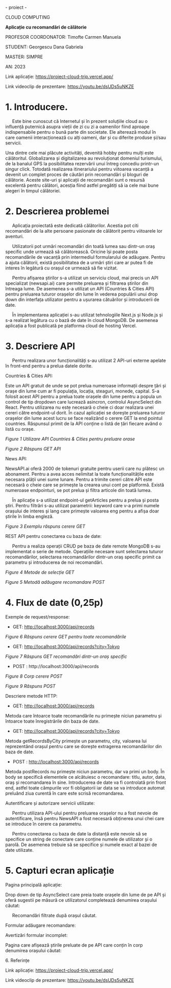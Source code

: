 
\- proiect -

CLOUD COMPUTING











**Aplicație cu recomandări de călătorie**




PROFESOR COORDONATOR: Timofte Carmen Manuela 

STUDENT: Georgescu Dana Gabriela 

MASTER: SIMPRE

AN: 2023







Link aplicație: https://proiect-cloud-trip.vercel.app/

Link videoclip de prezentare: https://youtu.be/dsUDs5uNKZE	


# 1\. Introducere. 
`	`Este bine cunoscut că Internetul și în prezent soluțiile cloud au o influență puternică asupra vieții de zi cu zi a oamenilor fiind aproape indispensabile pentru o bună parte din societate. Ele alterează modul în care oamenii interacționează cu alți oameni, dar și cu diferite produse și/sau servicii. 

Una dintre cele mai plăcute activități, devenită hobby pentru mulți este călătoritul.  Globalizarea și digitalizarea au revoluționat domeniul turismului, de la banalul GPS la posibilitatea rezervării unui întreg concediu printr-un singur click. Totodată realizarea itinerariului pentru viitoarea vacanță a devenit un complet proces de căutări prin recomandări și bloguri de călătorie. Aceste site-uri și aplicații de recomandări sunt o resursă excelentă pentru călători, acesția fiind astfel pregătiți să ia cele mai bune alegeri în timpul călătoriei.
# 2\. Descrierea problemei
`	`Aplicația proiectată este dedicată călătorilor. Acestia pot citi recomandări de la alte persoane pasionate de călătorit pentru viitoarele lor aventuri. 

`	`Utilizatorii pot urmări recomandări din toată lumea sau dintr-un oraș specific unde urmează să călătorească. Oricine își poate posta recomandările de vacanță prin intermediul formularului de adăugare. Pentru a ajuta călătorii, există posibilitatea de a urmări știri care ar putea fi de interes în legătură cu orașul ce urmează să fie vizitat. 

`	`Pentru afișarea știrilor s-a utilizat un serviciu cloud, mai precis un API specializat (newsapi.ai) care permite preluarea și filtrarea știrilor din întreaga lume. De asemenea s-a utilizat un API (Countries & Cities API) pentru preluarea tuturor orașelor din lume în vederea populării unui drop down din interfața utilizator pentru a ușurarea cătuărilor și introducerii de date.

`	`În implementarea aplicației s-au utilizat tehnologiile Next.js și Node.js și s-a realizat legătura cu o bază de date în cloud MongoDB. De asemenea aplicația a fost publicată pe platforma cloud de hosting Vercel.
# 3\. Descriere API 
`	`Pentru realizara unor funcționalități s-au utilizat 2 API-uri externe apelate în front-end pentru a prelua datele dorite.

Countries & Cities API: 

Este un API gratuit de unde se pot prelua numeroase informații despre țări și orașe din lume cum ar fi populația, locația, steaguri, monede, capital. S-a folosit acest API pentru a prelua toate orașele din lume pentru a popula un control de tip dropdown care lucrează asincron, controlul AsyncSelect din React. Pentru utilizarea nu este necesară o cheie ci doar realizara unei cereri către endpoint-ul dorit. În cazul aplicației se dorește preluarea tuturor orașelor din lume acest lucru se face realizând o cerere GET la end pointul countries. Răspunsul primit de la API conține o listă de țări fiecare având o listă cu orașe.

*Figure 1 Utilizare API Countries & Cities pentru preluare orase*

*Figure 2 Răspuns GET API*

News API:

NewsAPI.ai oferă 2000 de tokenuri gratuite pentru userii care nu plătesc un abonament. Pentru a avea acces nelimitat la toate funcționalitățile este necesara plății unei sume lunare. Pentru a trimite cereri către API este necesară o cheie care se primește la crearea unui cont pe platformă. Există numeroase endpointuri, se pot prelua și filtra articole din toată lumea. 

`	`În aplicație s-a utilizat endpoint-ul getArticles pentru a prelua și posta știri. Pentru filtrări s-au utilizat parametrii: keyword care v-a primi numele orașului de interes și lang care primește valoarea eng pentru a afișa doar știrile în limba engleză. 

*Figure 3 Exemplu răspuns cerere GET*

REST API pentru conectarea cu baza de date:

`	`Pentru a realiza operații CRUD pe baza de date remote MongoDB s-au implementat o serie de metode. Operațiile necesare sunt selectarea tuturor recomandărilor, selectarea recomandărilor dintr-un oraș specific primit ca parametru și introducerea de noi recomandări. 

*Figure 4 Metode de selecție GET*

*Figure 5 Metodă adăugare recomandare POST*
# 4\. Flux de date (0,25p)
Exemple de request/response:

- GET: <http://localhost:3000/api/records>

*Figure 6 Răspuns cerere GET pentru toate recomandările*

- GET: <http://localhost:3000/api/records?city=Tokyo>

*Figure 7 Răspuns GET recomandări dintr-un oraș specific*

- POST : http://localhost:3000/api/records

*Figure 8 Corp cerere POST*

*Figure 9 Răspuns POST*

Descriere metode HTTP:

- GET: <http://localhost:3000/api/records>

Metoda care întoarce toate recomandările nu primește niciun parametru și întoarce toate înregistrările din baza de date.

- GET: <http://localhost:3000/api/records?city=Tokyo>

Metoda getRecordsByCity primește un parametru, city, valoarea lui reprezentând orașul pentru care se dorește extragerea recomandărilor din baza de date.

- POST : <http://localhost:3000/api/records>

Metoda postRecords nu primește niciun parametru, dar va primi un body. În body se specifică elementele ce alcătuiesc o recomandare: titlu, autor, data, oraș și recomandarea în sine. Introducerea de date va fi controlată prin front end, astfel toate câmpurile vor fi obligatorii iar data se va introduce automat preluând ziua curentă în care este scrisă recomandarea.

Autentificare și autorizare servicii utilizate:

`	`Pentru utilizara API-ului pentru preluarea orașelor nu a fost nevoie de autentificare, însă pentru NewsAPI a fost necesară obținerea unui chei care se introduce în cerere ca parametru.

`	`Pentru conectarea cu baza de date la distanță este nevoie să se specifice un string de conectare care conține numele de utilizator și o parolă. De asemenea trebuie să se specifice și numele exact al bazei de date utilizate.
# 5\. Capturi ecran aplicație
Pagina principală aplicație:


Drop down de tip AsyncSelect care preia toate orașele din lume de pe API și oferă sugestii pe măsură ce utilizatorul completează denumirea orașului căutat:

`	`Recomandări filtrate după orașul căutat.


Formular adăugare recomandare:

Avertizări formular incomplet:

Pagina care afișează știrile preluate de pe API care conțin în corp denumirea orașului căutat:


6\. Referințe

Link aplicație: https://proiect-cloud-trip.vercel.app/

Link videoclip de prezentare: https://youtu.be/dsUDs5uNKZE	
